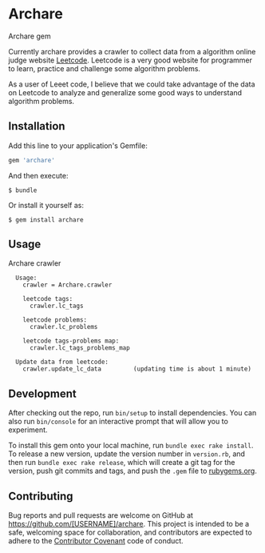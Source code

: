 # Archare

Archare gem

Currently archare provides a crawler to collect data from a algorithm online judge website [Leetcode](https://leetcode.com/).
Leetcode is a very good website for programmer to learn, practice and challenge some algorithm problems.

As a user of Leeet code, I believe that we could take advantage of the data on Leetcode to analyze and generalize some good ways to understand algorithm problems.

## Installation

Add this line to your application's Gemfile:

```ruby
gem 'archare'
```

And then execute:

    $ bundle

Or install it yourself as:

    $ gem install archare

## Usage

  Archare crawler

      Usage:
        crawler = Archare.crawler

        leetcode tags:
          crawler.lc_tags

        leetcode problems:
          crawler.lc_problems

        leetcode tags-problems map:
          crawler.lc_tags_problems_map

      Update data from leetcode:
        crawler.update_lc_data         (updating time is about 1 minute)



## Development

After checking out the repo, run `bin/setup` to install dependencies. You can also run `bin/console` for an interactive prompt that will allow you to experiment.

To install this gem onto your local machine, run `bundle exec rake install`. To release a new version, update the version number in `version.rb`, and then run `bundle exec rake release`, which will create a git tag for the version, push git commits and tags, and push the `.gem` file to [rubygems.org](https://rubygems.org).

## Contributing

Bug reports and pull requests are welcome on GitHub at https://github.com/[USERNAME]/archare. This project is intended to be a safe, welcoming space for collaboration, and contributors are expected to adhere to the [Contributor Covenant](http://contributor-covenant.org) code of conduct.

